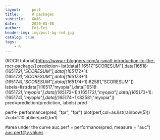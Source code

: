```yaml
---
layout:     post
title:     	R packages
subtitle:   GWAS
date:       2020-05-08
author:     Fei-Fei
header-img: img/post-bg-rwd.jpg
catalog: true
tags:
    - R
---
```


(ROCR tutorial)[https://www.r-bloggers.com/a-small-introduction-to-the-rocr-package/]
prediction=list(data[1:16517,"SCORESUM"],data[16518:(16517*2),"SCORESUM"],data[(16517*2+1):(16517*3),"SCORESUM"],data[(16517*3+1):(16517*4),"SCORESUM"],data[(16517*4+1):82581,"SCORESUM"])
labels=list(data[1:16517,"myopia"],data[16518:(16517*2),"myopia"],data[(16517*2+1):(16517*3),"myopia"],data[(16517*3+1):(16517*4),"myopia"],data[(16517*4+1):82581,"myopia"])
pred=prediction(prediction, labels)
pred

perf<- performance(pred, "tpr", "fpr")
plot(perf,col=as.list(rainbow(5))) #col=1:10
abline(a=0,b=1)

#area under the curve
auc.perf = performance(pred, measure = "auc")
auc.perf@y.values

# 